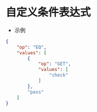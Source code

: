 # 自定义条件表达式

* 示例

```json
{
    "op": "EQ",
    "values": [
        {
            "op": "GET",
            "values": [
                "check"
            ]
        },
        "pass"
    ]
}
```
